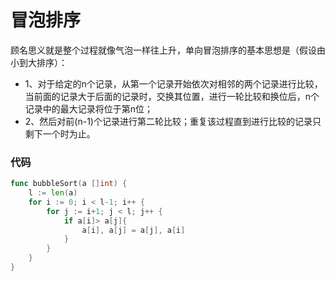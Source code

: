 # 冒泡排序

顾名思义就是整个过程就像气泡一样往上升，单向冒泡排序的基本思想是（假设由小到大排序）：
* 1、对于给定的n个记录，从第一个记录开始依次对相邻的两个记录进行比较，
当前面的记录大于后面的记录时，交换其位置，进行一轮比较和换位后，n个记录中的最大记录将位于第n位；
* 2、然后对前(n-1)个记录进行第二轮比较；重复该过程直到进行比较的记录只剩下一个时为止。

### 代码
```go
func bubbleSort(a []int) {
	l := len(a)
	for i := 0; i < l-1; i++ {
		for j := i+1; j < l; j++ {
			if a[i]> a[j]{
				a[i], a[j] = a[j], a[i]
			}
		}
	}
}
```
